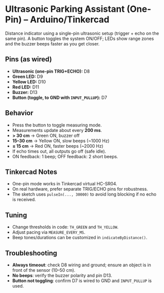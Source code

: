 # Ultrasonic Parking Assistant (One-Pin) – Arduino/Tinkercad

Distance indicator using a single-pin ultrasonic setup (trigger + echo on the same pin).
A button toggles the system ON/OFF; LEDs show range zones and the buzzer beeps faster as you get closer.

## Pins (as wired)
- **Ultrasonic (one-pin TRIG+ECHO):** D8
- **Green LED:** D9
- **Yellow LED:** D10
- **Red LED:** D11
- **Buzzer:** D13
- **Button (toggle, to GND with `INPUT_PULLUP`):** D7

## Behavior
- Press the button to toggle measuring mode.
- Measurements update about every **200 ms**.
- **> 30 cm** → Green ON, buzzer off  
- **15–30 cm** → Yellow ON, slow beeps (~1000 Hz)  
- **≤ 15 cm** → Red ON, faster beeps (~2000 Hz)
- If echo times out, all outputs go off (safe idle).
- ON feedback: 1 beep; OFF feedback: 2 short beeps.

## Tinkercad Notes
- One-pin mode works in Tinkercad virtual HC-SR04.
- On real hardware, prefer separate TRIG/ECHO pins for robustness.
- The sketch uses `pulseIn(..., 30000)` to avoid long blocking if no echo is received.

## Tuning
- Change thresholds in code: `TH_GREEN` and `TH_YELLOW`.
- Adjust pacing via `MEASURE_EVERY_MS`.
- Beep tones/durations can be customized in `indicateByDistance()`.

## Troubleshooting
- **Always timeout**: check D8 wiring and ground; ensure an object is in front of the sensor (10–50 cm).
- **No beeps**: verify the buzzer polarity and pin D13.
- **Button not toggling**: confirm D7 is wired to GND and `INPUT_PULLUP` is used.
